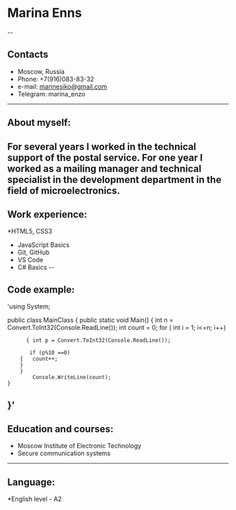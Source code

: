 # Marina Enns
--
## Contacts
* Moscow, Russia
* Phone: +7(916)083-83-32
* e-mail: marinesiko@gmail.com
* Telegram: marina_enzo
---
## About myself:
For several years I worked in the technical support of the postal service. For one year I worked as a mailing manager  and technical specialist in the development department in the field of microelectronics.
---
## Work experience:
*HTML5, CSS3
* JavaScript Basics
* Git, GitHub
* VS Code
* C# Basics
--
## Code example:

'using System;

public class MainClass
{
    public static void Main()
    {
       int n = Convert.ToInt32(Console.ReadLine());
       int count = 0;
       for ( int i = 1; i<=n; i++)
       
          { int p = Convert.ToInt32(Console.ReadLine());
           
           if (p%10 ==0) 
        {   count++;
        }
        }
            Console.WriteLine(count); 
    }
}'
---

## Education and courses:
* Moscow Institute of Electronic Technology
 * Secure communication systems
---
## Language:
*English level - A2